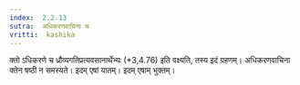 ```yaml
---
index:  2.2.13
sutra:  अधिकरणवाचिना च
vritti:  kashika 
---
```


क्तो ऽधिकरणे च ध्रौव्यगतिप्रत्यवसानार्थेभ्यः (*3,4.76) इति वक्ष्यति, तस्य इदं ग्रहणम्। अधिकरणवाचिना क्तेन षष्ठी न समस्यते। इदम् एषां यातम्। इदम् एषाम् भुक्तम्।

